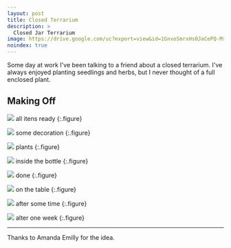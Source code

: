 ```yaml
---
layout: post
title: Closed Terrarium
description: >
  Closed Jar Terrarium
image: https://drive.google.com/uc?export=view&id=1GnvoSmrxHs0JaCePQ-MsNOC7o8pG6NaP
noindex: true
---
```


Some day at work I've been talking to a friend about a closed terrarium. I've always enjoyed planting seedlings and herbs, but I never thought of a full enclosed plant.   

## Making Off

![](https://drive.google.com/uc?export=view&id=1Tmx5-3uusrBQLRc3ojFYM7a5_ay2dLEA)
all itens ready
{:.figure}

![](https://drive.google.com/uc?export=view&id=1eimMNjBiaN1z5uRVS6fmrK9W3y2T6lfl)
some decoration
{:.figure}

![](https://drive.google.com/uc?export=view&id=1m6BMqgvEmrZqOZwq8cFZGiOK70_AfgyL)
plants
{:.figure}

![](https://drive.google.com/uc?export=view&id=1GnvoSmrxHs0JaCePQ-MsNOC7o8pG6NaP)
inside the bottle
{:.figure}

![](https://drive.google.com/uc?export=view&id=1V5FaCOr4JAjzTPbpsxXOsL0iUX11XoX7)
done
{:.figure}

![](https://drive.google.com/uc?export=view&id=16gvgMPIpsC3uD9xR6NGncb5UdZ-mSMZE)
on the table
{:.figure}

![](https://drive.google.com/uc?export=view&id=1UwMHWZVIhOln1hYjNi7xqTgs9c-N8Rgl)
after some time
{:.figure}

![](https://drive.google.com/uc?export=view&id=18RKg8PX-At-Yl689Jk7uoej9by-vtNz3)
alter one week
{:.figure}

* * * 

Thanks to Amanda Emilly for the idea.

